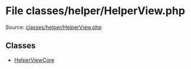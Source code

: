 File classes/helper/HelperView.php
=========

Source: [classes/helper/HelperView.php](https://github.com/PrestaShop/PrestaShop/blob/1.6.0.9/classes/helper/HelperView.php)


Classes
-------

* [HelperViewCore](class.HelperViewCore.md)

